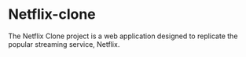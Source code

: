# Netflix-clone
The Netflix Clone project is a web application designed to replicate the popular streaming service, Netflix.
